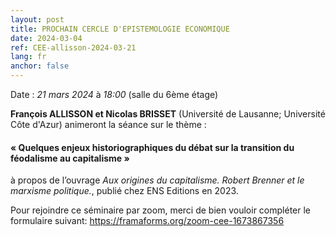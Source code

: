 ```yaml
---
layout: post
title: PROCHAIN CERCLE D'EPISTEMOLOGIE ECONOMIQUE
date: 2024-03-04
ref: CEE-allisson-2024-03-21
lang: fr
anchor: false
---
```


<i class="fas fa-table"></i> Date : _21 mars 2024_ à _18:00_ (salle du 6ème étage)

**François ALLISSON et Nicolas BRISSET** (Université de Lausanne; Université Côte d'Azur)  animeront la séance sur le thème :

#### « Quelques enjeux historiographiques du débat sur la transition du féodalisme au capitalisme »

à propos de l’ouvrage *Aux origines du capitalisme. Robert Brenner et le marxisme politique.*, publié chez ENS Editions en 2023. 

Pour rejoindre ce séminaire par zoom, merci de bien vouloir compléter le formulaire suivant: https://framaforms.org/zoom-cee-1673867356 
